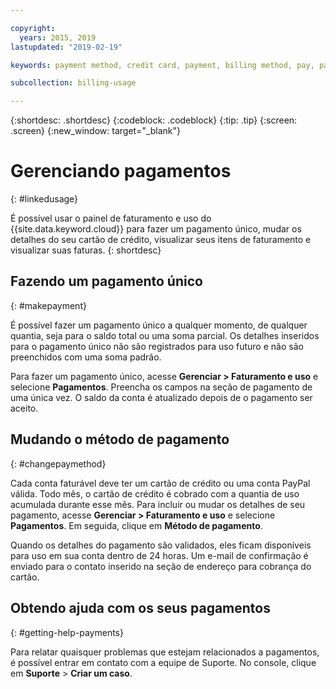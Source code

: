 ```yaml
---

copyright:
  years: 2015, 2019
lastupdated: "2019-02-19"

keywords: payment method, credit card, payment, billing method, pay, pay my bill

subcollection: billing-usage

---
```


{:shortdesc: .shortdesc}
{:codeblock: .codeblock}
{:tip: .tip}
{:screen: .screen}
{:new_window: target="_blank"}


# Gerenciando pagamentos
{: #linkedusage}

É possível usar o painel de faturamento e uso do {{site.data.keyword.cloud}} para fazer um pagamento único, mudar os detalhes do seu cartão de crédito, visualizar seus itens de faturamento e visualizar suas faturas.
{: shortdesc}


## Fazendo um pagamento único
{: #makepayment}

É possível fazer um pagamento único a qualquer momento, de qualquer quantia, seja para o saldo total ou uma soma parcial. Os detalhes inseridos para o pagamento único não são registrados para uso futuro e não são preenchidos com uma soma padrão.  

Para fazer um pagamento único, acesse **Gerenciar > Faturamento e uso** e selecione **Pagamentos**. Preencha os campos na seção de pagamento de uma única vez. O saldo da conta é atualizado depois de o pagamento ser aceito.


## Mudando o método de pagamento
{: #changepaymethod}

Cada conta faturável deve ter um cartão de crédito ou uma conta PayPal válida. Todo mês, o cartão de crédito é cobrado com a quantia de uso acumulada durante esse mês. Para incluir ou mudar os detalhes de seu pagamento, acesse **Gerenciar > Faturamento e uso** e selecione **Pagamentos**. Em seguida, clique em **Método de pagamento**.

Quando os detalhes do pagamento são validados, eles ficam disponíveis para uso em sua conta dentro de 24 horas. Um e-mail de confirmação é enviado para o contato inserido na seção de endereço para cobrança do cartão.


## Obtendo ajuda com os seus pagamentos
{: #getting-help-payments}

Para relatar quaisquer problemas que estejam relacionados a pagamentos, é possível entrar em contato com a equipe de Suporte. No console, clique em **Suporte** > **Criar um caso**.

